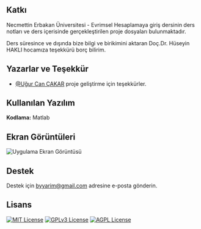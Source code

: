 
## Katkı

Necmettin Erbakan Üniversitesi - Evrimsel Hesaplamaya giriş dersinin ders notları ve ders içerisinde gerçekleştirilen proje dosyaları bulunmaktadır.

Ders süresince ve dışında bize bilgi ve birikimini aktaran Doç.Dr. Hüseyin HAKLI hocamıza teşekkürü borç bilirim.

  
## Yazarlar ve Teşekkür

- [@Uğur Can ÇAKAR](https://www.github.com/cancakar35) proje geliştirme için teşekkürler.

  
## Kullanılan Yazılım

**Kodlama:** Matlab


  
## Ekran Görüntüleri

![Uygulama Ekran Görüntüsü](https://via.placeholder.com/468x300?text=App+Screenshot+Here)

  
## Destek

Destek için byyarim@gmail.com adresine e-posta gönderin.

  
## Lisans

[![MIT License](https://img.shields.io/badge/License-MIT-green.svg)](https://choosealicense.com/licenses/mit/)
[![GPLv3 License](https://img.shields.io/badge/License-GPL%20v3-yellow.svg)](https://opensource.org/licenses/)
[![AGPL License](https://img.shields.io/badge/license-AGPL-blue.svg)](http://www.gnu.org/licenses/agpl-3.0)

  